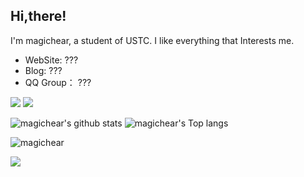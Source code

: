 ## Hi,there! 


I'm magichear, a student of USTC. I like everything that Interests me.

- WebSite: ???
- Blog: ???
- QQ Group： ???

[![](https://data.jsdelivr.com/v1/package/gh/magichear/magichear/badge)](https://www.jsdelivr.com/package/gh/magichear/magichear)
[![](https://img.shields.io/github/license/magichear/magichear)](https://github.com/magichear/magichear/blob/master/LICENSE)



<img src="https://github-readme-stats.vercel.app/api?username=magichear&show_icons=true&icon_color=0366d6&bg_color=ffffff&hide_title=true&hide=contribs&include_all_commits=true" alt="magichear's github stats"/>

<img src="https://github-readme-stats.vercel.app/api/top-langs/?username=magichear&layout=compact" alt="magichear's Top langs"/>

![magichear](https://count.getloli.com/get/@magichear?theme=rule34)

[![](https://i.loli.net/2020/11/29/tTI94Yde7WmCfSV.png)](https://www.pixiv.net/artworks/85318529)
